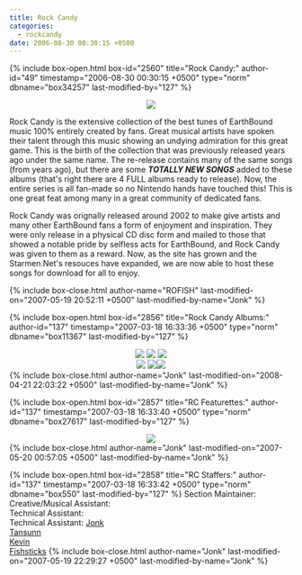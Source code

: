 ```yaml
---
title: Rock Candy
categories:
  - rockcandy
date: 2006-08-30 00:30:15 +0500
---
```

{% include box-open.html box-id="2560" title="Rock Candy:" author-id="49" timestamp="2006-08-30 00:30:15 +0500" type="norm" dbname="box34257" last-modified-by="127" %}
<center><img src="http://jonk.fobby.net/smn/rockcandy/sitesection/banners/rc_banner_main_1.png" /></center>
<p> Rock Candy is the extensive collection of the best tunes of EarthBound music 100% entirely created by fans. Great musical artists have spoken their talent through this music showing an undying admiration for this great game. This is the birth of the collection that was previously released years ago under the same name. The re-release contains many of the same songs (from years ago), but there are some <b><i>TOTALLY NEW SONGS</i></b> added to these albums (that's right there are 4 FULL albums ready to release). Now, the entire series is all fan-made so no Nintendo hands have touched this! This is one great feat among many in a great community of dedicated fans. </p>

<p> Rock Candy was orignally released around 2002 to make give artists and many other EarthBound fans a form of enjoyment and inspiration. They were only release in a physical CD disc form and mailed to those that showed a notable pride by selfless acts for EarthBound, and Rock Candy was given to them as a reward. Now, as the site has grown and the Starmen.Net's resouces have expanded, we are now able to host these songs for download for all to enjoy. </p>
{% include box-close.html author-name="ROFISH" last-modified-on="2007-05-19 20:52:11 +0500" last-modified-by-name="Jonk" %}

{% include box-open.html box-id="2856" title="Rock Candy Albums:" author-id="137" timestamp="2007-03-18 16:33:36 +0500" type="norm" dbname="box11367" last-modified-by="127" %}
<center><a href="/rockcandy/rockcandy1.php"><img src="http://jonk.fobby.net/smn/rockcandy/sitesection/banners/rc_minibanner_album_1.png" border="0" /></a>      <a href="/rockcandy/rockcandy2.php"><img src="http://jonk.fobby.net/smn/rockcandy/sitesection/banners/rc_minibanner_album_2.png" border="0" /></a>       <a href="/rockcandy/rockcandy3.php"><img src="http://jonk.fobby.net/smn/rockcandy/sitesection/banners/rc_minibanner_album_3.png" border="0" /></a><a href="/rockcandy/rockcandy4.php"><br/><img src="http://jonk.fobby.net/smn/rockcandy/sitesection/banners/rc_minibanner_album_4.png" border="0" /></a>      <a href="/rockcandy/rockcandy5.php"><img src="http://jonk.fobby.net/smn/rockcandy/sitesection/banners/rc_minibanner_album_5.png" border="0" /></a><a href="/rockcandy/rockcandy6.php"><img src="http://jonk.fobby.net/smn/rockcandy/sitesection/banners/rc_minibanner_album_6.png" border="0" /></a></center>
{% include box-close.html author-name="Jonk" last-modified-on="2008-04-21 22:03:22 +0500" last-modified-by-name="Jonk" %}

{% include box-open.html box-id="2857" title="RC Featurettes:" author-id="137" timestamp="2007-03-18 16:33:40 +0500" type="norm" dbname="box27617" last-modified-by="127" %}
<center><a href="/rockcandy/rockcandyf.php"><img src="http://jonk.fobby.net/smn/rockcandy/sitesection/banners/rc_minibanner_album_f.png" border="0" /></a></center>
{% include box-close.html author-name="Jonk" last-modified-on="2007-05-20 00:57:05 +0500" last-modified-by-name="Jonk" %}

{% include box-open.html box-id="2858" title="RC Staffers:" author-id="137" timestamp="2007-03-18 16:33:42 +0500" type="norm" dbname="box550" last-modified-by="127" %}
<table1 />
Section Maintainer:<br />
Creative/Musical Assistant:<br />
Technical Assistant:<br />
Technical Assistant:
<table2 />
<a href="http://forum.starmen.net/?t=usrinfo&id=137">Jonk</a><br />
<a href="http://forum.starmen.net/?t=usrinfo&id=217">Tansunn</a><br />
<a href="http://forum.starmen.net/?t=usrinfo&id=51">Kevin</a><br />
<a href="http://forum.starmen.net/?t=usrinfo&id=18">Fishsticks</a>
<table3 />
{% include box-close.html author-name="Jonk" last-modified-on="2007-05-19 22:29:27 +0500" last-modified-by-name="Jonk" %}
